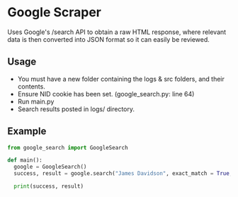# Google Scraper
Uses Google's /search API to obtain a raw HTML response, where relevant data is then converted into JSON format so it can easily be reviewed.

## Usage
* You must have a new folder containing the logs & src folders, and their contents.
* Ensure NID cookie has been set. (google_search.py: line 64)
* Run main.py
* Search results posted in logs/ directory.

## Example
```python
from google_search import GoogleSearch

def main():
  google = GoogleSearch()
  success, result = google.search("James Davidson", exact_match = True, num = 20, log = True)

  print(success, result)
```
